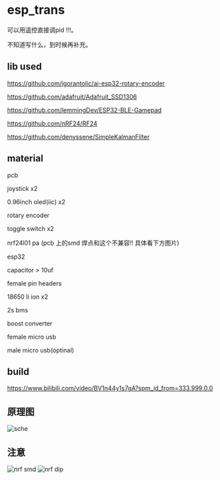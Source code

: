 # esp_trans

可以用遥控直接调pid !!!。

不知道写什么，到时候再补充。


## lib used
https://github.com/igorantolic/ai-esp32-rotary-encoder

https://github.com/adafruit/Adafruit_SSD1306

https://github.com/lemmingDev/ESP32-BLE-Gamepad

https://github.com/nRF24/RF24

https://github.com/denyssene/SimpleKalmanFilter

## material
pcb

joystick x2

0.96inch oled(iic) x2

rotary encoder 

toggle switch x2

nrf24l01 pa (pcb 上的smd 焊点和这个不兼容!! 具体看下方图片)

esp32

capacitor > 10uf

female pin headers

18650 li ion x2

2s bms

boost converter

female micro usb

male micro usb(optinal)

## build
https://www.bilibili.com/video/BV1n44y1s7gA?spm_id_from=333.999.0.0


## 原理图
![sche](https://user-images.githubusercontent.com/93729382/151227821-451f4acf-eba0-4afa-b990-25032683514d.png)


## 注意
![nrf smd](https://user-images.githubusercontent.com/93729382/151226987-9d8aeac1-4037-4c9a-844e-7b1dd5a47a14.png)
![nrf dip](https://user-images.githubusercontent.com/93729382/151227003-d3c431da-4efe-4107-a5bf-25c15ecc6190.png)




